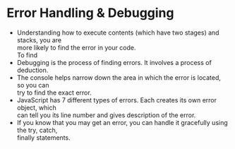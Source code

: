# Error Handling & Debugging  
- Understanding how to execute contents (which have two stages) and stacks, you are  
more likely to find the error in your code.  
To find
- Debugging is the process of finding errors. It involves a process of deduction.  
- The console helps narrow down the area in which the error is located, so you can  
try to find the exact error.  
-  JavaScript has 7 different types of errors. Each creates its own error object, which  
can tell you its line number and gives  description of the error.  
- If you know that you may get an error, you can handle it gracefully using the try, catch,  
finally statements.  

